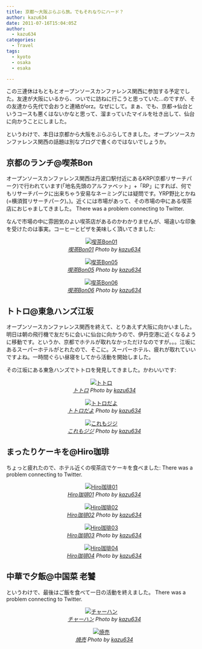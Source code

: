```yaml
---
title: 京都〜大阪ぶらぶら旅。でもそれなりにハード？
author: kazu634
date: 2011-07-16T15:04:05Z
author:
  - kazu634
categories:
  - Travel
tags:
  - kyoto
  - osaka
  - esaka

---
```

この三連休はもともとオープンソースカンファレンス関西に参加する予定でした。友達が大阪にいるから、ついでに訪ねに行こうと思っていた…のですが、その友達から先代で会おうと連絡がorz。なぜにして。まぁ、でも、京都→仙台というコースも悪くはないかなと思って、溜まっていたマイルを吐き出して、仙台に向かうことにしました。

というわけで、本日は京都から大阪をぶらぶらしてきました。オープンソースカンファレンス関西の話題は別なブログで書くのではないでしょうか。

<!--more-->

## 京都のランチ@喫茶Bon

オープンソースカンファレンス関西は丹波口駅付近にあるKRP(京都リサーチパーク)で行われています(「地名先頭のアルファベット」+「RP」にすれば、何でもリサーチパークに出来ちゃう安易なネーミングには疑問です。YRP野比とかね(=横須賀リサーチパーク)。)。近くには市場があって、その市場の中にある喫茶店におじゃましてきました。 There was a problem connecting to Twitter. 

なんで市場の中に雰囲気のよい喫茶店があるのかわかりませんが、場違いな印象を受けたのは事実。コーヒーとピザを美味しく頂いてきました:

<p style="text-align: center;">
<a href="http://www.flickr.com/photos/42332031@N02/5942452681/" onclick="__gaTracker('send', 'event', 'outbound-article', 'http://www.flickr.com/photos/42332031@N02/5942452681/', '');" title="喫茶Bon01 by kazu634, on Flickr" rel="nofollow"  target="_blank"><img class="flickr_photo aligncenter" src="http://farm7.static.flickr.com/6124/5942452681_3dcde799e1.jpg" alt="喫茶Bon01" /></a><br /> <cite class="flickr_photographer"><img src="http://www.flickr.com/favicon.ico" alt="" width="16" /><a href="http://www.flickr.com/photos/42332031@N02/5942452681/" onclick="__gaTracker('send', 'event', 'outbound-article', 'http://www.flickr.com/photos/42332031@N02/5942452681/', '喫茶Bon01');" rel="nofollow"  target="_blank">喫茶Bon01</a> Photo by <a href="http://www.flickr.com/photos/42332031@N02/" onclick="__gaTracker('send', 'event', 'outbound-article', 'http://www.flickr.com/photos/42332031@N02/', 'kazu634');" rel="nofollow"  target="_blank">kazu634</a></cite>
</p>

<p style="text-align: center;">
<a href="http://www.flickr.com/photos/42332031@N02/5943011236/" onclick="__gaTracker('send', 'event', 'outbound-article', 'http://www.flickr.com/photos/42332031@N02/5943011236/', '');" title="喫茶Bon05 by kazu634, on Flickr" rel="nofollow"  target="_blank"><img class="flickr_photo aligncenter" src="http://farm7.static.flickr.com/6027/5943011236_e785954831.jpg" alt="喫茶Bon05" /></a><br /> <cite class="flickr_photographer"><img src="http://www.flickr.com/favicon.ico" alt="" width="16" /><a href="http://www.flickr.com/photos/42332031@N02/5943011236/" onclick="__gaTracker('send', 'event', 'outbound-article', 'http://www.flickr.com/photos/42332031@N02/5943011236/', '喫茶Bon05');" rel="nofollow"  target="_blank">喫茶Bon05</a> Photo by <a href="http://www.flickr.com/photos/42332031@N02/" onclick="__gaTracker('send', 'event', 'outbound-article', 'http://www.flickr.com/photos/42332031@N02/', 'kazu634');" rel="nofollow"  target="_blank">kazu634</a></cite>
</p>

<p style="text-align: center;">
<a href="http://www.flickr.com/photos/42332031@N02/5943011534/" onclick="__gaTracker('send', 'event', 'outbound-article', 'http://www.flickr.com/photos/42332031@N02/5943011534/', '');" title="喫茶Bon06 by kazu634, on Flickr" rel="nofollow"  target="_blank"><img class="flickr_photo aligncenter" src="http://farm7.static.flickr.com/6134/5943011534_16286bffd7.jpg" alt="喫茶Bon06" /></a><br /> <cite class="flickr_photographer"><img src="http://www.flickr.com/favicon.ico" alt="" width="16" /><a href="http://www.flickr.com/photos/42332031@N02/5943011534/" onclick="__gaTracker('send', 'event', 'outbound-article', 'http://www.flickr.com/photos/42332031@N02/5943011534/', '喫茶Bon06');" rel="nofollow"  target="_blank">喫茶Bon06</a> Photo by <a href="http://www.flickr.com/photos/42332031@N02/" onclick="__gaTracker('send', 'event', 'outbound-article', 'http://www.flickr.com/photos/42332031@N02/', 'kazu634');" rel="nofollow"  target="_blank">kazu634</a></cite>
</p>

## トトロ@東急ハンズ江坂

オープンソースカンファレンス関西を終えて、とりあえず大阪に向かいました。明日は朝の飛行機で友だちに会いに仙台に向かうので、伊丹空港に近くなるように移動です。というか、京都でホテルが取れなかっただけなのですが。。。江坂にあるスーパーホテルがとれたので、そこに。スーパーホテル、疲れが取れていいですよね。一時間ぐらい昼寝をしてから活動を開始しました。

その江坂にある東急ハンズでトトロを発見してきました。かわいいです:

<p style="text-align: center;">
<a href="http://www.flickr.com/photos/42332031@N02/5943011864/" onclick="__gaTracker('send', 'event', 'outbound-article', 'http://www.flickr.com/photos/42332031@N02/5943011864/', '');" title="トトロ by kazu634, on Flickr" rel="nofollow"  target="_blank"><img class="flickr_photo aligncenter" src="http://farm7.static.flickr.com/6029/5943011864_91a480a8fb.jpg" alt="トトロ" /></a><br /> <cite class="flickr_photographer"><img src="http://www.flickr.com/favicon.ico" alt="" width="16" /><a href="http://www.flickr.com/photos/42332031@N02/5943011864/" onclick="__gaTracker('send', 'event', 'outbound-article', 'http://www.flickr.com/photos/42332031@N02/5943011864/', 'トトロ');" rel="nofollow"  target="_blank">トトロ</a> Photo by <a href="http://www.flickr.com/photos/42332031@N02/" onclick="__gaTracker('send', 'event', 'outbound-article', 'http://www.flickr.com/photos/42332031@N02/', 'kazu634');" rel="nofollow"  target="_blank">kazu634</a></cite>
</p>

<p style="text-align: center;">
<a href="http://www.flickr.com/photos/42332031@N02/5943012212/" onclick="__gaTracker('send', 'event', 'outbound-article', 'http://www.flickr.com/photos/42332031@N02/5943012212/', '');" title="トトロだよ by kazu634, on Flickr" rel="nofollow"  target="_blank"><img class="flickr_photo aligncenter" src="http://farm7.static.flickr.com/6011/5943012212_5734b1f2d0.jpg" alt="トトロだよ" /></a><br /> <cite class="flickr_photographer"><img src="http://www.flickr.com/favicon.ico" alt="" width="16" /><a href="http://www.flickr.com/photos/42332031@N02/5943012212/" onclick="__gaTracker('send', 'event', 'outbound-article', 'http://www.flickr.com/photos/42332031@N02/5943012212/', 'トトロだよ');" rel="nofollow"  target="_blank">トトロだよ</a> Photo by <a href="http://www.flickr.com/photos/42332031@N02/" onclick="__gaTracker('send', 'event', 'outbound-article', 'http://www.flickr.com/photos/42332031@N02/', 'kazu634');" rel="nofollow"  target="_blank">kazu634</a></cite>
</p>

<p style="text-align: center;">
<a href="http://www.flickr.com/photos/42332031@N02/5942455077/" onclick="__gaTracker('send', 'event', 'outbound-article', 'http://www.flickr.com/photos/42332031@N02/5942455077/', '');" title="これもジジ by kazu634, on Flickr" rel="nofollow"  target="_blank"><img class="flickr_photo aligncenter" src="http://farm7.static.flickr.com/6137/5942455077_1e369c6b66.jpg" alt="これもジジ" /></a><br /> <cite class="flickr_photographer"><img src="http://www.flickr.com/favicon.ico" alt="" width="16" /><a href="http://www.flickr.com/photos/42332031@N02/5942455077/" onclick="__gaTracker('send', 'event', 'outbound-article', 'http://www.flickr.com/photos/42332031@N02/5942455077/', 'これもジジ');" rel="nofollow"  target="_blank">これもジジ</a> Photo by <a href="http://www.flickr.com/photos/42332031@N02/" onclick="__gaTracker('send', 'event', 'outbound-article', 'http://www.flickr.com/photos/42332031@N02/', 'kazu634');" rel="nofollow"  target="_blank">kazu634</a></cite>
</p>

## まったりケーキを@Hiro珈琲

ちょっと疲れたので、ホテル近くの喫茶店でケーキを食べました: There was a problem connecting to Twitter. 

<p style="text-align: center;">
<a href="http://www.flickr.com/photos/42332031@N02/5942455417/" onclick="__gaTracker('send', 'event', 'outbound-article', 'http://www.flickr.com/photos/42332031@N02/5942455417/', '');" title="Hiro珈琲01 by kazu634, on Flickr" rel="nofollow"  target="_blank"><img class="flickr_photo aligncenter" src="http://farm7.static.flickr.com/6144/5942455417_40e58aed35.jpg" alt="Hiro珈琲01" /></a><br /> <cite class="flickr_photographer"><img src="http://www.flickr.com/favicon.ico" alt="" width="16" /><a href="http://www.flickr.com/photos/42332031@N02/5942455417/" onclick="__gaTracker('send', 'event', 'outbound-article', 'http://www.flickr.com/photos/42332031@N02/5942455417/', 'Hiro珈琲01');" rel="nofollow"  target="_blank">Hiro珈琲01</a> Photo by <a href="http://www.flickr.com/photos/42332031@N02/" onclick="__gaTracker('send', 'event', 'outbound-article', 'http://www.flickr.com/photos/42332031@N02/', 'kazu634');" rel="nofollow"  target="_blank">kazu634</a></cite>
</p>

<p style="text-align: center;">
<a href="http://www.flickr.com/photos/42332031@N02/5942455675/" onclick="__gaTracker('send', 'event', 'outbound-article', 'http://www.flickr.com/photos/42332031@N02/5942455675/', '');" title="Hiro珈琲02 by kazu634, on Flickr" rel="nofollow"  target="_blank"><img class="flickr_photo aligncenter" src="http://farm7.static.flickr.com/6007/5942455675_c2134afd5e.jpg" alt="Hiro珈琲02" /></a><br /> <cite class="flickr_photographer"><img src="http://www.flickr.com/favicon.ico" alt="" width="16" /><a href="http://www.flickr.com/photos/42332031@N02/5942455675/" onclick="__gaTracker('send', 'event', 'outbound-article', 'http://www.flickr.com/photos/42332031@N02/5942455675/', 'Hiro珈琲02');" rel="nofollow"  target="_blank">Hiro珈琲02</a> Photo by <a href="http://www.flickr.com/photos/42332031@N02/" onclick="__gaTracker('send', 'event', 'outbound-article', 'http://www.flickr.com/photos/42332031@N02/', 'kazu634');" rel="nofollow"  target="_blank">kazu634</a></cite>
</p>

<p style="text-align: center;">
<a href="http://www.flickr.com/photos/42332031@N02/5943013280/" onclick="__gaTracker('send', 'event', 'outbound-article', 'http://www.flickr.com/photos/42332031@N02/5943013280/', '');" title="Hiro珈琲03 by kazu634, on Flickr" rel="nofollow"  target="_blank"><img class="flickr_photo aligncenter" src="http://farm7.static.flickr.com/6121/5943013280_44287a3eb4.jpg" alt="Hiro珈琲03" /></a><br /> <cite class="flickr_photographer"><img src="http://www.flickr.com/favicon.ico" alt="" width="16" /><a href="http://www.flickr.com/photos/42332031@N02/5943013280/" onclick="__gaTracker('send', 'event', 'outbound-article', 'http://www.flickr.com/photos/42332031@N02/5943013280/', 'Hiro珈琲03');" rel="nofollow"  target="_blank">Hiro珈琲03</a> Photo by <a href="http://www.flickr.com/photos/42332031@N02/" onclick="__gaTracker('send', 'event', 'outbound-article', 'http://www.flickr.com/photos/42332031@N02/', 'kazu634');" rel="nofollow"  target="_blank">kazu634</a></cite>
</p>

<p style="text-align: center;">
<a href="http://www.flickr.com/photos/42332031@N02/5942456353/" onclick="__gaTracker('send', 'event', 'outbound-article', 'http://www.flickr.com/photos/42332031@N02/5942456353/', '');" title="Hiro珈琲04 by kazu634, on Flickr" rel="nofollow"  target="_blank"><img class="flickr_photo aligncenter" src="http://farm7.static.flickr.com/6150/5942456353_39b5c16711.jpg" alt="Hiro珈琲04" /></a><br /> <cite class="flickr_photographer"><img src="http://www.flickr.com/favicon.ico" alt="" width="16" /><a href="http://www.flickr.com/photos/42332031@N02/5942456353/" onclick="__gaTracker('send', 'event', 'outbound-article', 'http://www.flickr.com/photos/42332031@N02/5942456353/', 'Hiro珈琲04');" rel="nofollow"  target="_blank">Hiro珈琲04</a> Photo by <a href="http://www.flickr.com/photos/42332031@N02/" onclick="__gaTracker('send', 'event', 'outbound-article', 'http://www.flickr.com/photos/42332031@N02/', 'kazu634');" rel="nofollow"  target="_blank">kazu634</a></cite>
</p>

## 中華で夕飯@中国菜 老饕

というわけで、最後はご飯を食べて一日の活動を終えました。 There was a problem connecting to Twitter. 

<p style="text-align: center;">
<a href="http://www.flickr.com/photos/42332031@N02/5942456969/" onclick="__gaTracker('send', 'event', 'outbound-article', 'http://www.flickr.com/photos/42332031@N02/5942456969/', '');" title="チャーハン by kazu634, on Flickr" rel="nofollow"  target="_blank"><img class="flickr_photo aligncenter" src="http://farm7.static.flickr.com/6010/5942456969_23c85053b3.jpg" alt="チャーハン" /></a><br /> <cite class="flickr_photographer"><img src="http://www.flickr.com/favicon.ico" alt="" width="16" /><a href="http://www.flickr.com/photos/42332031@N02/5942456969/" onclick="__gaTracker('send', 'event', 'outbound-article', 'http://www.flickr.com/photos/42332031@N02/5942456969/', 'チャーハン');" rel="nofollow"  target="_blank">チャーハン</a> Photo by <a href="http://www.flickr.com/photos/42332031@N02/" onclick="__gaTracker('send', 'event', 'outbound-article', 'http://www.flickr.com/photos/42332031@N02/', 'kazu634');" rel="nofollow"  target="_blank">kazu634</a></cite>
</p>

<p style="text-align: center;">
<a href="http://www.flickr.com/photos/42332031@N02/5942456663/" onclick="__gaTracker('send', 'event', 'outbound-article', 'http://www.flickr.com/photos/42332031@N02/5942456663/', '');" title="焼売 by kazu634, on Flickr" rel="nofollow"  target="_blank"><img class="flickr_photo aligncenter" src="http://farm7.static.flickr.com/6127/5942456663_f4e75f3e2a.jpg" alt="焼売" /></a><br /> <cite class="flickr_photographer"><img src="http://www.flickr.com/favicon.ico" alt="" width="16" /><a href="http://www.flickr.com/photos/42332031@N02/5942456663/" onclick="__gaTracker('send', 'event', 'outbound-article', 'http://www.flickr.com/photos/42332031@N02/5942456663/', '焼売');" rel="nofollow"  target="_blank">焼売</a> Photo by <a href="http://www.flickr.com/photos/42332031@N02/" onclick="__gaTracker('send', 'event', 'outbound-article', 'http://www.flickr.com/photos/42332031@N02/', 'kazu634');" rel="nofollow"  target="_blank">kazu634</a></cite>
</p>
